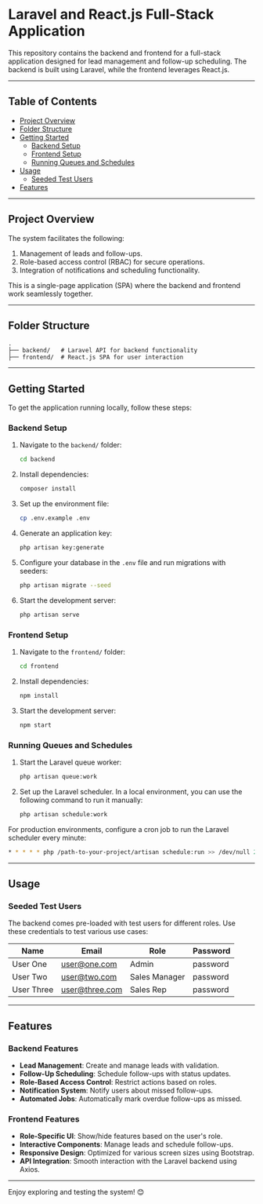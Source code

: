 # Laravel and React.js Full-Stack Application

This repository contains the backend and frontend for a full-stack application designed for lead management and follow-up scheduling. The backend is built using Laravel, while the frontend leverages React.js.

---

## Table of Contents

- [Project Overview](#project-overview)
- [Folder Structure](#folder-structure)
- [Getting Started](#getting-started)
  - [Backend Setup](#backend-setup)
  - [Frontend Setup](#frontend-setup)
  - [Running Queues and Schedules](#running-queues-and-schedules)
- [Usage](#usage)
  - [Seeded Test Users](#seeded-test-users)
- [Features](#features)

---

## Project Overview

The system facilitates the following:
1. Management of leads and follow-ups.
2. Role-based access control (RBAC) for secure operations.
3. Integration of notifications and scheduling functionality.

This is a single-page application (SPA) where the backend and frontend work seamlessly together.

---

## Folder Structure

```plaintext
.
├── backend/   # Laravel API for backend functionality
├── frontend/  # React.js SPA for user interaction
```

---

## Getting Started

To get the application running locally, follow these steps:

### Backend Setup

1. Navigate to the `backend/` folder:
   ```bash
   cd backend
   ```

2. Install dependencies:
   ```bash
   composer install
   ```

3. Set up the environment file:
   ```bash
   cp .env.example .env
   ```

4. Generate an application key:
   ```bash
   php artisan key:generate
   ```

5. Configure your database in the `.env` file and run migrations with seeders:
   ```bash
   php artisan migrate --seed
   ```

6. Start the development server:
   ```bash
   php artisan serve
   ```

### Frontend Setup

1. Navigate to the `frontend/` folder:
   ```bash
   cd frontend
   ```

2. Install dependencies:
   ```bash
   npm install
   ```

3. Start the development server:
   ```bash
   npm start
   ```

### Running Queues and Schedules

1. Start the Laravel queue worker:
   ```bash
   php artisan queue:work
   ```

2. Set up the Laravel scheduler. In a local environment, you can use the following command to run it manually:
   ```bash
   php artisan schedule:work
   ```

For production environments, configure a cron job to run the Laravel scheduler every minute:
   ```bash
   * * * * * php /path-to-your-project/artisan schedule:run >> /dev/null 2>&1
   ```

---

## Usage

### Seeded Test Users

The backend comes pre-loaded with test users for different roles. Use these credentials to test various use cases:

| Name       | Email             | Role           | Password  |
|------------|-------------------|----------------|-----------|
| User One   | user@one.com      | Admin          | password  |
| User Two   | user@two.com      | Sales Manager  | password  |
| User Three | user@three.com    | Sales Rep      | password  |

---

## Features

### Backend Features
- **Lead Management**: Create and manage leads with validation.
- **Follow-Up Scheduling**: Schedule follow-ups with status updates.
- **Role-Based Access Control**: Restrict actions based on roles.
- **Notification System**: Notify users about missed follow-ups.
- **Automated Jobs**: Automatically mark overdue follow-ups as missed.

### Frontend Features
- **Role-Specific UI**: Show/hide features based on the user's role.
- **Interactive Components**: Manage leads and schedule follow-ups.
- **Responsive Design**: Optimized for various screen sizes using Bootstrap.
- **API Integration**: Smooth interaction with the Laravel backend using Axios.

---

Enjoy exploring and testing the system! 😊